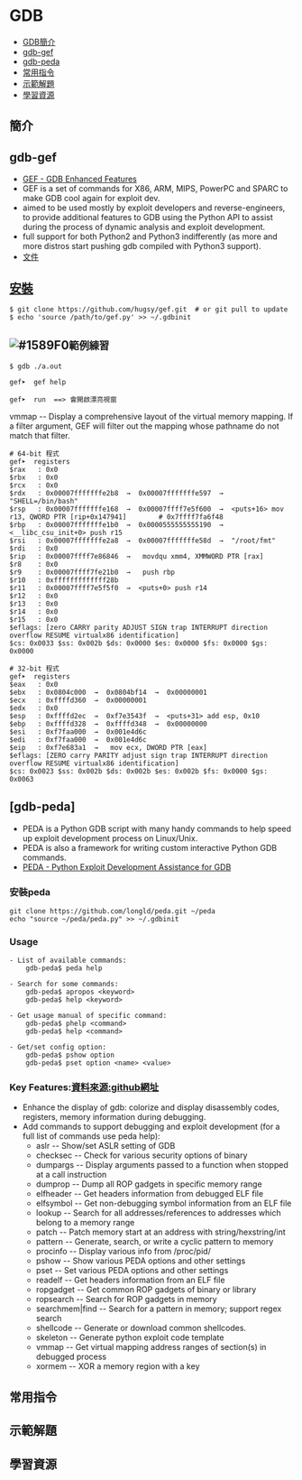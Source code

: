 # GDB
- [GDB簡介](#GDB簡介)
- [gdb-gef](#gdb-gef)
- [gdb-peda](#gdb-peda)
- [常用指令](#常用指令)
- [示範解題](#示範解題)
- [學習資源](#學習資源)
## 簡介

## gdb-gef
- [GEF - GDB Enhanced Features](https://gef.readthedocs.io/en/master/)
- GEF is a set of commands for X86, ARM, MIPS, PowerPC and SPARC to make GDB cool again for exploit dev. 
- aimed to be used mostly by exploit developers and reverse-engineers, to provide additional features to GDB using the Python API to assist during the process of dynamic analysis and exploit development.
- full support for both Python2 and Python3 indifferently (as more and more distros start pushing gdb compiled with Python3 support).
- [文件](https://gef.readthedocs.io/en/master/)

## [安裝](https://gef.readthedocs.io/en/master/config/)
```
$ git clone https://github.com/hugsy/gef.git  # or git pull to update
$ echo 'source /path/to/gef.py' >> ~/.gdbinit
```

## ![#1589F0](https://via.placeholder.com/15/1589F0/000000?text=+)`範例練習`

```gdb
$ gdb ./a.out

gef➤  gef help

gef➤  run  ==> 會開啟漂亮視窗
```

vmmap -- Display a comprehensive layout of the virtual memory mapping. If a filter argument, GEF will
                             filter out the mapping whose pathname do not match that filter.


```
# 64-bit 程式
gef➤  registers
$rax   : 0x0               
$rbx   : 0x0               
$rcx   : 0x0               
$rdx   : 0x00007fffffffe2b8  →  0x00007fffffffe597  →  "SHELL=/bin/bash"
$rsp   : 0x00007fffffffe168  →  0x00007ffff7e5f600  →  <puts+16> mov r13, QWORD PTR [rip+0x147941]        # 0x7ffff7fa6f48
$rbp   : 0x00007fffffffe1b0  →  0x0000555555555190  →  <__libc_csu_init+0> push r15
$rsi   : 0x00007fffffffe2a8  →  0x00007fffffffe58d  →  "/root/fmt"
$rdi   : 0x0               
$rip   : 0x00007ffff7e86846  →   movdqu xmm4, XMMWORD PTR [rax]
$r8    : 0x0               
$r9    : 0x00007ffff7fe21b0  →   push rbp
$r10   : 0xfffffffffffff28b
$r11   : 0x00007ffff7e5f5f0  →  <puts+0> push r14
$r12   : 0x0               
$r13   : 0x0               
$r14   : 0x0               
$r15   : 0x0               
$eflags: [zero CARRY parity ADJUST SIGN trap INTERRUPT direction overflow RESUME virtualx86 identification]
$cs: 0x0033 $ss: 0x002b $ds: 0x0000 $es: 0x0000 $fs: 0x0000 $gs: 0x0000 
```
```
# 32-bit 程式
gef➤  registers
$eax   : 0x0       
$ebx   : 0x0804c000  →  0x0804bf14  →  0x00000001
$ecx   : 0xffffd360  →  0x00000001
$edx   : 0x0       
$esp   : 0xffffd2ec  →  0xf7e3543f  →  <puts+31> add esp, 0x10
$ebp   : 0xffffd328  →  0xffffd348  →  0x00000000
$esi   : 0xf7faa000  →  0x001e4d6c
$edi   : 0xf7faa000  →  0x001e4d6c
$eip   : 0xf7e683a1  →   mov ecx, DWORD PTR [eax]
$eflags: [ZERO carry PARITY adjust sign trap INTERRUPT direction overflow RESUME virtualx86 identification]
$cs: 0x0023 $ss: 0x002b $ds: 0x002b $es: 0x002b $fs: 0x0000 $gs: 0x0063 
```
## [gdb-peda]
- PEDA is a Python GDB script with many handy commands to help speed up exploit development process on Linux/Unix. 
- PEDA is also a framework for writing custom interactive Python GDB commands.
- [PEDA - Python Exploit Development Assistance for GDB]()

### 安裝peda
```
git clone https://github.com/longld/peda.git ~/peda
echo "source ~/peda/peda.py" >> ~/.gdbinit
```
### Usage
    - List of available commands:
        gdb-peda$ peda help

    - Search for some commands:
        gdb-peda$ apropos <keyword>
        gdb-peda$ help <keyword>

    - Get usage manual of specific command:
        gdb-peda$ phelp <command>
        gdb-peda$ help <command>

    - Get/set config option:
        gdb-peda$ pshow option
        gdb-peda$ pset option <name> <value>
### Key Features:[資料來源:github網址](https://github.com/longld/peda)
- Enhance the display of gdb: colorize and display disassembly codes, registers, memory information during debugging.
- Add commands to support debugging and exploit development (for a full list of commands use peda help):
  - aslr -- Show/set ASLR setting of GDB
  - checksec -- Check for various security options of binary
  - dumpargs -- Display arguments passed to a function when stopped at a call instruction
  - dumprop -- Dump all ROP gadgets in specific memory range
  - elfheader -- Get headers information from debugged ELF file
  - elfsymbol -- Get non-debugging symbol information from an ELF file
  - lookup -- Search for all addresses/references to addresses which belong to a memory range
  - patch -- Patch memory start at an address with string/hexstring/int
  - pattern -- Generate, search, or write a cyclic pattern to memory
  - procinfo -- Display various info from /proc/pid/
  - pshow -- Show various PEDA options and other settings
  - pset -- Set various PEDA options and other settings
  - readelf -- Get headers information from an ELF file
  - ropgadget -- Get common ROP gadgets of binary or library
  - ropsearch -- Search for ROP gadgets in memory
  - searchmem|find -- Search for a pattern in memory; support regex search
  - shellcode -- Generate or download common shellcodes.
  - skeleton -- Generate python exploit code template
  - vmmap -- Get virtual mapping address ranges of section(s) in debugged process
  - xormem -- XOR a memory region with a key

## 常用指令
## 示範解題
## 學習資源
